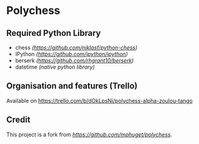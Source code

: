 # Polychess

## Required Python Library

* chess *(https://github.com/niklasf/python-chess)*
* IPython *(https://github.com/ipython/ipython)*
* berserk *(https://github.com/rhgrant10/berserk)*
* datetime *(native python library)*

## Organisation and features (Trello)
 Available on https://trello.com/b/dOkLpsNi/polychess-alpha-zoulou-tango

## Credit
This project is a fork from *https://github.com/mphuget/polychess*.
